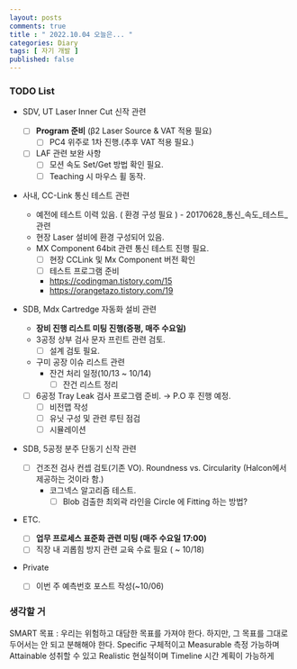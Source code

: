 ```yaml
---
layout: posts
comments: true
title : " 2022.10.04 오늘은... "
categories: Diary
tags: [ 자기 개발 ]
published: false
---
```


### TODO List
- SDV, UT Laser Inner Cut 신작 관련
   - [ ] **Program 준비** (β2 Laser Source & VAT 적용 필요)
      - [ ] PC4 위주로 1차 진행.(추후 VAT 적용 필요.)
   - [ ] LAF 관련 보완 사항
      - [ ] 모션 속도 Set/Get 방법 확인 필요.
      - [ ] Teaching 시 마우스 휠 동작.

- 사내, CC-Link 통신 테스트 관련
   - 예전에 테스트 이력 있음. ( 환경 구성 필요 ) - 20170628_통신_속도_테스트_관련
   - 현장 Laser 설비에 환경 구성되어 있음.
   - MX Component 64bit 관련 통신 테스트 진행 필요.
      - [ ] 현장 CCLink 및 Mx Component 버전 확인
      - [ ] 테스트 프로그램 준비
      - https://codingman.tistory.com/15
      - https://orangetazo.tistory.com/19


- SDB, Mdx Cartredge 자동화 설비 관련
   - **장비 진행 리스트 미팅 진행(증평, 매주 수요일)**
   - 3공정 상부 검사 문자 프린트 관련 검토. 
      - [ ] 설계 검토 필요.
   - 구미 공장 이슈 리스트 관련
      - 잔건 처리 일정(10/13 ~ 10/14)
         - [ ] 잔건 리스트 정리
   - [ ] 6공정 Tray Leak 검사 프로그램 준비. → P.O 후 진행 예정.
      - [ ] 비전맵 작성
      - [ ] 유닛 구성 및 관련 루틴 점검
      - [ ] 시뮬레이션

- SDB, 5공정 분주 단동기 신작 관련
   - [ ] 건조전 검사 컨셉 검토(기존 VO). Roundness vs. Circularity (Halcon에서 제공하는 것이라 함.)
      - 코그넥스 알고리즘 테스트. 
         - [ ] Blob 검출한 최외곽 라인을 Circle 에 Fitting 하는 방법?

- ETC.
   - [ ] **업무 프로세스 표준화 관련 미팅 (매주 수요일 17:00)**
   - [ ] 직장 내 괴롭힘 방지 관련 교육 수료 필요 ( ~ 10/18) 

- Private
   - [ ] 이번 주 예측번호 포스트 작성(~10/06)

### 생각할 거
SMART 목표
 : 우리는 위험하고 대담한 목표를 가져야 한다.
   하지만, 그 목표를 그대로 두어서는 안 되고 분해해야 한다.
   Specific 구체적이고
   Measurable 측정 가능하며
   Attainable 성취할 수 있고
   Realistic 현실적이며
   Timeline 시간 계획이 가능하게